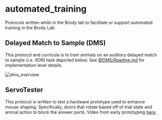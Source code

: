 # automated_training
Protocols written while in the Brody lab to facilitate or support automated training in the Brody Lab


## Delayed Match to Sample (DMS)
This protocol and curricula is to train animals on an auditory delayed match to sample (i.e. XOR) task depicted below. See [@DMS/Readme.md](https://github.com/jess-breda/automated_training/blob/main/@DMS/ReadMe.md) for implementation level details. 

![dms_overview](https://user-images.githubusercontent.com/53059059/205457027-8d7a4d26-d9a5-4977-9465-84aea922e98d.PNG)

## ServoTester
This protocol is written to test a hardware prototype used to enhance mouse shaping. Specifically, doors that rotate based off of trial state and animal action to block the answer ports. Video from early prototyping [here](https://photos.google.com/search/_tv_video/photo/AF1QipOuqEvSnivdp9mknZx1HGbufSP3hoFZdW9RFbi1).


